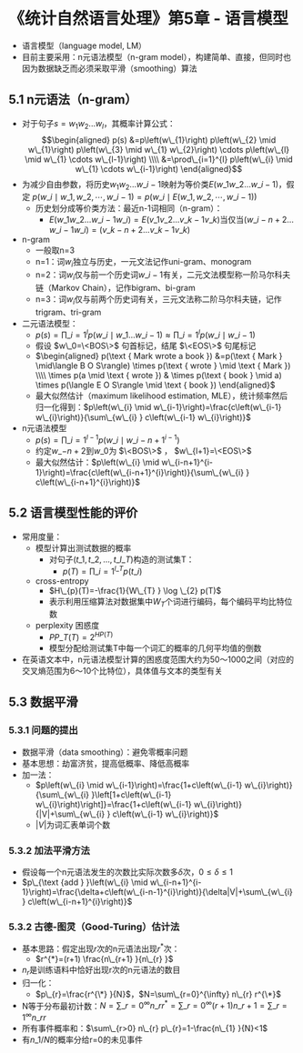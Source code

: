 # 《统计自然语言处理》第5章 - 语言模型


- 语言模型（language model, LM）
- 目前主要采用：n元语法模型（n-gram model），构建简单、直接，但同时也因为数据缺乏而必须采取平滑（smoothing）算法
## 5.1 n元语法（n-gram）
- 对于句子$s=w_1w_2...w_l$，其概率计算公式：
$$\begin{aligned} p(s) &=p\left(w\_{1}\right) p\left(w\_{2} \mid w\_{1}\right) p\left(w\_{3} \mid w\_{1} w\_{2}\right) \cdots p\left(w\_{l} \mid w\_{1} \cdots w\_{l-1}\right) \\\\ &=\prod\_{i=1}^{l} p\left(w\_{i} \mid w\_{1} \cdots w\_{i-1}\right) \end{aligned}$$
- 为减少自由参数，将历史$w_1w_2...w\_{i-1}$映射为等价类$E\left(w\_{1} w\_{2} \ldots w\_{i-1}\right)$，假定 $p\left(w\_{i} \mid w\_{1}, w\_{2}, \cdots, w\_{i-1}\right)=p\left(w\_{i} \mid E\left(w\_{1}, w\_{2}, \cdots, w\_{i-1}\right)\right)$
	- 历史划分成等价类方法：最近n-1词相同（n-gram）：
		- $E\left(w\_{1} w\_{2} \ldots w\_{i-1} w\_{i}\right)=E\left(v\_{1} v\_{2} \ldots v\_{k-1} v\_{k}\right)$当仅当$\left(w\_{i-n+2} \ldots w\_{i-1} w\_{i}\right)=\left(v\_{k-n+2} \ldots v\_{k-1} v\_{k}\right)$
- n-gram
	- 一般取n=3
	- n=1：词$w_i$独立与历史，一元文法记作uni-gram、monogram
	- n=2：词$w_i$仅与前一个历史词$w\_{i-1}$有关，二元文法模型称一阶马尔科夫链（Markov Chain），记作bigram、bi-gram
	- n=3：词$w_i$仅与前两个历史词有关，三元文法称二阶马尔科夫链，记作trigram、tri-gram
- 二元语法模型：
	- $p(s)=\prod\_{i=1}^{l} p\left(w\_{i} \mid w\_{1} \ldots w\_{i-1}\right) \approx \prod\_{i=1}^{l} p\left(w\_{i} \mid w\_{i-1}\right)$
	- 假设 $w\_0=\<BOS\>$ 句首标记，结尾 $\<EOS\>$ 句尾标记
	- $\begin{aligned} p(\text { Mark wrote a book }) &=p(\text { Mark } \mid\langle B O S\rangle) \times p(\text { wrote } \mid \text { Mark }) \\\\ \times p(a \mid \text { wrote }) & \times p(\text { book } \mid a) \times p(\langle E O S\rangle \mid \text { book }) \end{aligned}$
	- 最大似然估计（maximum likelihood estimation, MLE），统计频率然后归一化得到：$p\left(w\_{i} \mid w\_{i-1}\right)=\frac{c\left(w\_{i-1} w\_{i}\right)}{\sum\_{w\_{i} } c\left(w\_{i-1} w\_{i}\right)}$
- n元语法模型
	- $p(s)=\prod\_{i=1}^{l-1} p\left(w\_{i} \mid w\_{i-n+1}^{i-1}\right)$
	- 约定$w\_{-n+2}$到$w\_0$为 $\<BOS\>$ ， $w\_{l+1}=\<EOS\>$
	- 最大似然估计：$p\left(w\_{i} \mid w\_{i-n+1}^{i-1}\right)=\frac{c\left(w\_{i-n+1}^{i}\right)}{\sum\_{w\_{i} } c\left(w\_{i-n+1}^{i}\right)}$


## 5.2 语言模型性能的评价
- 常用度量：	
	- 模型计算出测试数据的概率
		- 对句子$\left(t\_{1}, t\_{2}, \ldots, t\_{l\_{T} }\right)$构造的测试集T：
			- $p(T)=\prod\_{i=1}^{l\_{T} } p\left(t\_{i}\right)$
	- cross-entropy
		- $H\_{p}(T)=-\frac{1}{W\_{T} } \log \_{2} p(T)$
		- 表示利用压缩算法对数据集中$W_T$个词进行编码，每个编码平均比特位数
	- perplexity 困惑度
		- $P P\_{T}(T)=2^{H P(T)}$
		- 模型分配给测试集T中每一个词汇的概率的几何平均值的倒数
- 在英语文本中，n元语法模型计算的困惑度范围大约为50～1000之间（对应的交叉熵范围为6～10个比特位），具体值与文本的类型有关


## 5.3 数据平滑
### 5.3.1 问题的提出
- 数据平滑（data smoothing）：避免零概率问题
- 基本思想：劫富济贫，提高低概率、降低高概率
- 加一法：
	- $p\left(w\_{i} \mid w\_{i-1}\right)=\frac{1+c\left(w\_{i-1} w\_{i}\right)}{\sum\_{w\_{i} }\left[1+c\left(w\_{i-1} w\_{i}\right)\right]}=\frac{1+c\left(w\_{i-1} w\_{i}\right)}{|V|+\sum\_{w\_{i} } c\left(w\_{i-1} w\_{i}\right)}$
	- $|V|$为词汇表单词个数

### 5.3.2 加法平滑方法
- 假设每一个n元语法发生的次数比实际次数多$\delta$次，$0 \leq \delta \leq 1$
- $p\_{\text {add } }\left(w\_{i} \mid w\_{i-n+1}^{i-1}\right)=\frac{\delta+c\left(w\_{i-n-1}^{i}\right)}{\delta|V|+\sum\_{w\_{i} } c\left(w\_{i-n+1}^{i}\right)}$

### 5.3.2 古德-图灵（Good-Turing）估计法
- 基本思路：假定出现$r$次的n元语法出现$r^*$次：
	- $r^{*}=(r+1) \frac{n\_{r+1} }{n\_{r} }$
- $n_r$是训练语料中恰好出现r次的n元语法的数目
- 归一化：
	- $p\_{r}=\frac{r^{\*} }{N}$，$N=\sum\_{r=0}^{\infty} n\_{r} r^{\*}$
- N等于分布最初计数：$N=\sum\_{r=0}^{\infty} n\_{r} r^{*}=\sum\_{r=0}^{\infty}(r+1) n\_{r+1}=\sum\_{r=1}^{\infty} n\_{r} r$
- 所有事件概率和：$\sum\_{r>0} n\_{r} p\_{r}=1-\frac{n\_{1} }{N}<1$
- 有$n\_{1} / {N}$的概率分给r=0的未见事件
